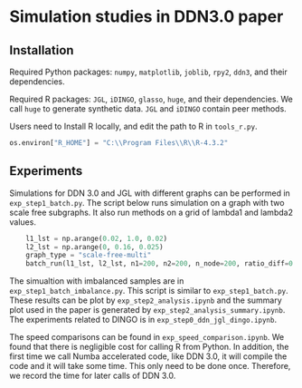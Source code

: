 # Simulation studies in DDN3.0 paper

## Installation
Required Python packages: `numpy`, `matplotlib`, `joblib`, `rpy2`, `ddn3`, and their dependencies.

Required R packages: `JGL`, `iDINGO`, `glasso`, `huge`, and their dependencies.
We call `huge` to generate synthetic data. `JGL` and `iDINGO` contain peer methods.

Users need to Install R locally, and edit the path to R in `tools_r.py`.

```python
os.environ["R_HOME"] = "C:\\Program Files\\R\\R-4.3.2"
```

## Experiments
Simulations for DDN 3.0 and JGL with different graphs can be performed in `exp_step1_batch.py`. 
The script below runs simulation on a graph with two scale free subgraphs.
It also run methods on a grid of lambda1 and lambda2 values.

```python
    l1_lst = np.arange(0.02, 1.0, 0.02)
    l2_lst = np.arange(0, 0.16, 0.025)
    graph_type = "scale-free-multi"
    batch_run(l1_lst, l2_lst, n1=200, n2=200, n_node=200, ratio_diff=0.25, graph_type=graph_type, n_group=2, n_rep=20)
```

The simualtion with imbalanced samples are in `exp_step1_batch_imbalance.py`. 
This script is similar to `exp_step1_batch.py`.
These results can be plot by `exp_step2_analysis.ipynb` and the summary plot used in the paper is generated by `exp_step2_analysis_summary.ipynb`.
The experiments related to DINGO is in `exp_step0_ddn_jgl_dingo.ipynb`.

The speed comparisons can be found in `exp_speed_comparison.ipynb`.
We found that there is negligible cost for calling R from Python.
In addition, the first time we call Numba accelerated code, like DDN 3.0, it will compile the code and it will take some time.
This only need to be done once. Therefore, we record the time for later calls of DDN 3.0.
